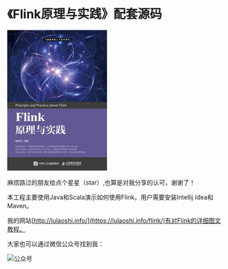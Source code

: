 # 《Flink原理与实践》配套源码

![《Flink原理与实践》](./book.jpeg)

麻烦路过的朋友给点个星星（star）,也算是对我分享的认可，谢谢了！

本工程主要使用Java和Scala演示如何使用Flink。用户需要安装Intellij Idea和Maven。

我的网站[http://lulaoshi.info/](https://lulaoshi.info/flink/)有对Flink的详细图文教程。

大家也可以通过微信公众号找到我：

![公众号](http://aixingqiu-1258949597.cos.ap-beijing.myqcloud.com/2019-11-20-021810.png)
